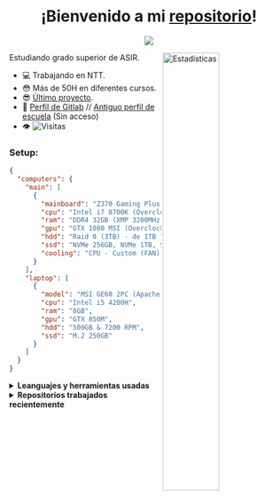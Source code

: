 <h1 align="center">¡Bienvenido a mi <a href="https://github.com/oleg04">repositorio</a>!</h1>
<p align="center">
  <a align="center" href="https://github.com/DenverCoder1/readme-typing-svg"><img src="https://readme-typing-svg.herokuapp.com?color=%23F78602&size=22&center=true&vCenter=true&width=600&height=60&lines=Actualmente+sigo+estudiando;Programando+en+Kotlin+y+java" /></a>
</p>

  <!--<img align="right" width="40%" alt="GIF" src="https://i.pinimg.com/originals/e4/26/70/e426702edf874b181aced1e2fa5c6cde.gif" />-->
  <img align="right" width="45%" alt="Estadísticas" src="https://github-readme-stats.vercel.app/api?username=oleg04&show_icons=true&theme=gruvbox&locale=en&show_owner=true&count_private=true"/>

Estudiando grado superior de ASIR.

* 💻 Trabajando en NTT.
* 😳 Más de 50H en diferentes cursos.
* 😎 [Último proyecto](https://github.com/orgs/OperacionKamikaze/projects/1).
* 🔨 [Perfil de Gitlab](https://gitlab.com/oleg0) // [Antiguo perfil de escuela](https://github.com/Oleg37) (Sin acceso)
* 👁 ![Visitas](https://komarev.com/ghpvc/?username=Oleg04)

### Setup:

```json
{
  "computers": {
    "main": [
      {
        "mainboard": "Z370 Gaming Plus MSI",
        "cpu": "Intel i7 8700K (Overclock 5,1GHz All cores)",
        "ram": "DDR4 32GB (XMP 3200MHz, 16GB Corsair & 16GB G.Skill)",
        "gpu": "GTX 1080 MSI (Overclock 2000MHz - 2050MHz)",
        "hdd": "Raid 0 (3TB) - de 1TB 7200 RPM",
        "ssd": "NVMe 256GB, NVMe 1TB, SSD 128GB",
        "cooling": "CPU - Custom (FAN), GPU - Custom (FAN)"
      }
    ],
    "laptop": [
      {
        "model": "MSI GE60 2PC (Apache)-214XES",
        "cpu": "Intel i5 4200H",
        "ram": "8GB",
        "gpu": "GTX 850M",
        "hdd": "500GB & 7200 RPM",
        "ssd": "M.2 250GB"
      }
    ]
  }
}
```

<!--<h2 align="center">Estadísticas</h2>
<p align="center">
  <img src="https://github.com/oleg04/oleg04/blob/master/github-metrics.svg" alt="Métricas" width="100%">
</p>-->

<details>
  <summary><b>Leanguajes y herramientas usadas</b></summary>
  <br/>
  <p align="center">En desarrollo</p>
</details>

<details>
  <summary><b>Repositorios trabajados recientemente</b></summary>
    <p align="center">
        <a href="https://github.com/OperacionKamikaze/Kami-Kaze-Unity-Android">
            <img src="https://github-readme-stats.vercel.app/api/pin/?username=OperacionKamikaze&repo=Kami-Kaze-Unity-Android" width="32%">
        </a>
        <a href="https://github.com/OperacionKamikaze/Kami-Kaze-Android">
            <img src="https://github-readme-stats.vercel.app/api/pin/?username=OperacionKamikaze&repo=Kami-Kaze-Android" width="32%">
        </a>
        <a href="https://github.com/OperacionKamikaze/Kami-Kaze-Android-Components">
            <img src="https://github-readme-stats.vercel.app/api/pin/?username=OperacionKamikaze&repo=Kami-Kaze-Android-Components" width="32%">
        </a>
    </p>
    <p align="center">
        <a href="https://github.com/TeamBiscochito/proyectofinal">
            <img src="https://github-readme-stats.vercel.app/api/pin/?username=TeamBiscochito&repo=proyectofinal" width="32%">
        </a>
        <a href="https://github.com/TeamBiscochito/proyectofinal-laravel">
            <img src="https://github-readme-stats.vercel.app/api/pin/?username=TeamBiscochito&repo=proyectofinal-laravel" width="32%">
        </a>
        <a href="https://github.com/TeamBiscochito/animales-salvajes-web">
            <img src="https://github-readme-stats.vercel.app/api/pin/?username=TeamBiscochito&repo=animales-salvajes-web" width="32%">
        </a>
    </p>
</details>
